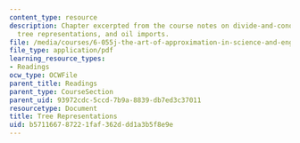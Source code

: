 ```yaml
---
content_type: resource
description: Chapter excerpted from the course notes on divide-and-conquer estimation,
  tree representations, and oil imports.
file: /media/courses/6-055j-the-art-of-approximation-in-science-and-engineering-spring-2008/b571166787221faf362ddd1a3b5f8e9e_feb08a.pdf
file_type: application/pdf
learning_resource_types:
- Readings
ocw_type: OCWFile
parent_title: Readings
parent_type: CourseSection
parent_uid: 93972cdc-5ccd-7b9a-8839-db7ed3c37011
resourcetype: Document
title: Tree Representations
uid: b5711667-8722-1faf-362d-dd1a3b5f8e9e
---
```

